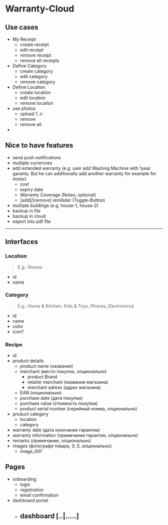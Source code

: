 # Warranty-Cloud

## Use cases

- My Receipt
  - create receipt
  - edit receipt
  - remove receipt
  - remove all receipts
- Define Category
  - create category
  - edit category
  - remove category
- Define Location
  - create location
  - edit location
  - remove location
- use photos
  - upload 1..n
  - remove
  - remove all
- 

## Nice to have features

- send push notifications
- multiple currencies
- add extended warranty (e.g. user add Washing Machine with 1year garanty. But he can additionally add another warranty for example for motor)
  - cost
  - expiry date
  - Warranty Coverage (Notes, optional)
  - [add]/[remove] remibder (Toggle-Button)
- multiple buildings (e.g. house-1, house-2)
- backup in file
- backup in cloud
- export into pdf file


----


## Interfaces

### Location

> E.g.: Rooms

- id
- name


### Category

> E.g.: Home & Kitchen, Kids & Toys, Phones, Electronicsd

- id
- name
- color
- icon?

### Recipe

- id
- product details
  - product name (название)
  - merchant (место покупки, опционально)
    - product Brand
    - retailer merchant (название магазина) 
    - merchant adress (адрес магазина)
  - EAN (опционально)
  - purchase date (дата покупки)
  - purchase value (стоимость покупки)
  - product serial number (серийный номер, опционально)
- product category 
  - location
  - category
- warranty date (дата окончания гарантии)
- warranty information (примечание гарантии, опционально)
- remarks (примечание, опционально)
- images (фотографи товара, 0..5, опционально)
  - image_001


## Pages

- onboarding
  - login
  - registration
  - email confirmation
- dashboard portal
  - dashboard [..|.....]
    - 
